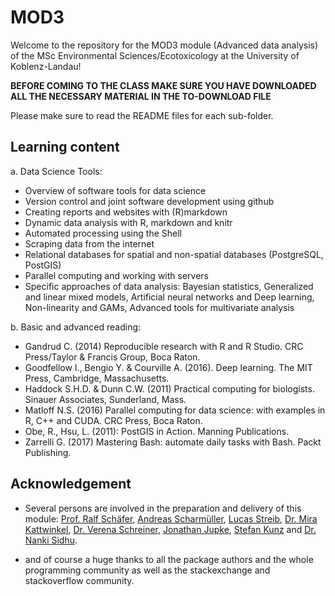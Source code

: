 # MOD3
Welcome to the repository for the MOD3 module (Advanced data analysis) of the MSc Environmental Sciences/Ecotoxicology at the University of Koblenz-Landau!

**BEFORE COMING TO THE CLASS MAKE SURE YOU HAVE DOWNLOADED ALL THE NECESSARY MATERIAL IN THE TO-DOWNLOAD FILE**

Please make sure to read the README files for each sub-folder.

## Learning content

a. Data Science Tools:<br/>
* Overview of software tools for data science<br/>
* Version control and joint software development using github<br/>
* Creating reports and websites with (R)markdown<br/>
* Dynamic data analysis with R, markdown and knitr<br/>
* Automated processing using the Shell<br/>
* Scraping data from the internet<br/>
* Relational databases for spatial and non-spatial databases (PostgreSQL, PostGIS)<br/>
* Parallel computing and working with servers<br/>
* Specific approaches of data analysis: Bayesian statistics, Generalized and linear mixed models, Artificial neural networks and Deep learning, Non-linearity and GAMs, Advanced tools for multivariate analysis<br/>

b. Basic and advanced reading:<br/>
* Gandrud C. (2014) Reproducible research with R and R Studio. CRC Press/Taylor & Francis Group, Boca Raton.<br/> 
* Goodfellow I., Bengio Y. & Courville A. (2016). Deep learning. The MIT Press, Cambridge, Massachusetts. <br/>
* Haddock S.H.D. & Dunn C.W. (2011) Practical computing for biologists. Sinauer Associates, Sunderland, Mass. <br/>
* Matloff N.S. (2016) Parallel computing for data science: with examples in R, C++ and CUDA. CRC Press, Boca Raton.<br/> 
* Obe, R., Hsu, L. (2011): PostGIS in Action. Manning Publications. <br/>
* Zarrelli G. (2017) Mastering Bash: automate daily tasks with Bash. Packt Publishing.<br/>

## Acknowledgement

* Several persons are involved in the preparation and delivery of this module: [Prof. Ralf Schäfer](https://www.uni-koblenz-landau.de/en/campus-landau/faculty7/environmental-sciences/landscape-ecology/staff/ralf-schaefer), [Andreas Scharmüller](https://www.uni-koblenz-landau.de/en/campus-landau/faculty7/environmental-sciences/landscape-ecology/staff/andreas-scharmueller), [Lucas Streib](https://www.uni-koblenz-landau.de/en/campus-landau/faculty7/environmental-sciences/landscape-ecology/staff/lucas-streib), [Dr. Mira Kattwinkel](https://www.uni-koblenz-landau.de/en/campus-landau/faculty7/environmental-sciences/landscape-ecology/staff/mira-kattwinkel), [Dr. Verena Schreiner](https://www.uni-koblenz-landau.de/en/campus-landau/faculty7/environmental-sciences/landscape-ecology/staff/verena-schreiner), [Jonathan Jupke](https://www.uni-koblenz-landau.de/en/campus-landau/faculty7/environmental-sciences/landscape-ecology/staff/jupke), [Stefan Kunz](https://www.uni-koblenz-landau.de/en/campus-landau/faculty7/environmental-sciences/landscape-ecology/staff/stefan-kunz) and [Dr. Nanki Sidhu](https://www.uni-koblenz-landau.de/en/campus-landau/faculty7/environmental-sciences/landscape-ecology/staff/sidhu).<br/>

* and of course a huge thanks to all the package authors and the whole programming community as well as the stackexchange and stackoverflow community.
